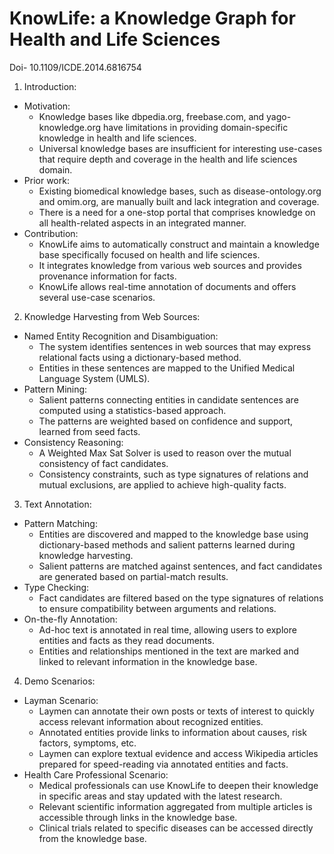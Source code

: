 # KnowLife: a Knowledge Graph for Health and Life Sciences
Doi- 10.1109/ICDE.2014.6816754
1. Introduction:
- Motivation:
  - Knowledge bases like dbpedia.org, freebase.com, and yago-knowledge.org have limitations in providing domain-specific knowledge in health and life sciences.
  - Universal knowledge bases are insufficient for interesting use-cases that require depth and coverage in the health and life sciences domain.
- Prior work:
  - Existing biomedical knowledge bases, such as disease-ontology.org and omim.org, are manually built and lack integration and coverage.
  - There is a need for a one-stop portal that comprises knowledge on all health-related aspects in an integrated manner.
- Contribution:
  - KnowLife aims to automatically construct and maintain a knowledge base specifically focused on health and life sciences.
  - It integrates knowledge from various web sources and provides provenance information for facts.
  - KnowLife allows real-time annotation of documents and offers several use-case scenarios.

2. Knowledge Harvesting from Web Sources:
- Named Entity Recognition and Disambiguation:
  - The system identifies sentences in web sources that may express relational facts using a dictionary-based method.
  - Entities in these sentences are mapped to the Unified Medical Language System (UMLS).
- Pattern Mining:
  - Salient patterns connecting entities in candidate sentences are computed using a statistics-based approach.
  - The patterns are weighted based on confidence and support, learned from seed facts.
- Consistency Reasoning:
  - A Weighted Max Sat Solver is used to reason over the mutual consistency of fact candidates.
  - Consistency constraints, such as type signatures of relations and mutual exclusions, are applied to achieve high-quality facts.

3. Text Annotation:
- Pattern Matching:
  - Entities are discovered and mapped to the knowledge base using dictionary-based methods and salient patterns learned during knowledge harvesting.
  - Salient patterns are matched against sentences, and fact candidates are generated based on partial-match results.
- Type Checking:
  - Fact candidates are filtered based on the type signatures of relations to ensure compatibility between arguments and relations.
- On-the-fly Annotation:
  - Ad-hoc text is annotated in real time, allowing users to explore entities and facts as they read documents.
  - Entities and relationships mentioned in the text are marked and linked to relevant information in the knowledge base.

4. Demo Scenarios:
- Layman Scenario:
  - Laymen can annotate their own posts or texts of interest to quickly access relevant information about recognized entities.
  - Annotated entities provide links to information about causes, risk factors, symptoms, etc.
  - Laymen can explore textual evidence and access Wikipedia articles prepared for speed-reading via annotated entities and facts.
- Health Care Professional Scenario:
  - Medical professionals can use KnowLife to deepen their knowledge in specific areas and stay updated with the latest research.
  - Relevant scientific information aggregated from multiple articles is accessible through links in the knowledge base.
  - Clinical trials related to specific diseases can be accessed directly from the knowledge base.

